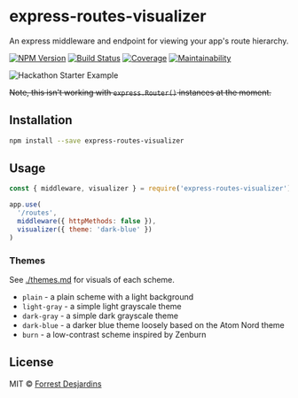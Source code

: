 # express-routes-visualizer

An express middleware and endpoint for viewing your app's route hierarchy.

[![NPM Version][npm-image]][npm-url]
[![Build Status][travis-image]][travis-url]
[![Coverage][coveralls-image]][coveralls-url]
[![Maintainability][code-climate-image]][code-climate-url]

![Hackathon Starter Example][main-image]

~~Note, this isn't working with `express.Router()` instances at the moment.~~ 

## Installation

```sh
npm install --save express-routes-visualizer
```

## Usage

```js
const { middleware, visualizer } = require('express-routes-visualizer')

app.use(
  '/routes',
  middleware({ httpMethods: false }),
  visualizer({ theme: 'dark-blue' })
)
```

### Themes

See [./themes.md](./themes.md) for visuals of each scheme.

- `plain` - a plain scheme with a light background
- `light-gray` - a simple light grayscale theme
- `dark-gray` - a simple dark grayscale theme
- `dark-blue` - a darker blue theme loosely based on the Atom Nord theme
- `burn` - a low-contrast scheme inspired by Zenburn

## License

MIT © [Forrest Desjardins](https://github.com/fdesjardins)

[main-image]: .github/main.png
[travis-url]: https://travis-ci.org/fdesjardins/express-routes-visualizer
[travis-image]: https://img.shields.io/travis/fdesjardins/express-routes-visualizer.svg?style=flat
[npm-url]: https://www.npmjs.com/package/express-routes-visualizer
[npm-image]: https://img.shields.io/npm/v/express-routes-visualizer.svg?style=flat
[coveralls-url]: https://coveralls.io/r/fdesjardins/express-routes-visualizer
[coveralls-image]: https://img.shields.io/coveralls/fdesjardins/express-routes-visualizer.svg?style=flat
[code-climate-url]: https://codeclimate.com/github/fdesjardins/express-routes-visualizer/maintainability
[code-climate-image]: https://api.codeclimate.com/v1/badges/629b4edb2f3333f35b43/maintainability
